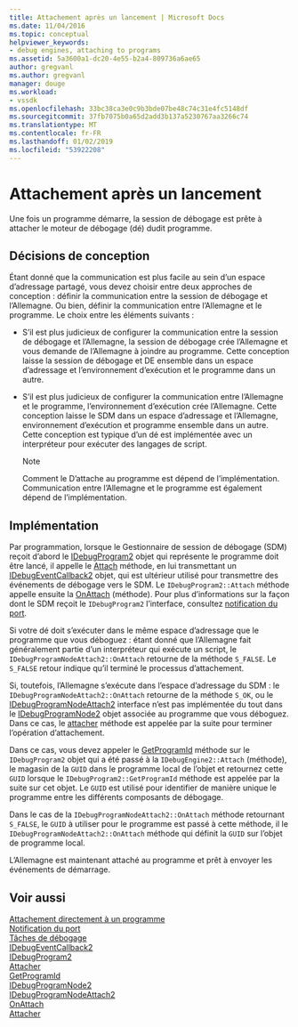 ```yaml
---
title: Attachement après un lancement | Microsoft Docs
ms.date: 11/04/2016
ms.topic: conceptual
helpviewer_keywords:
- debug engines, attaching to programs
ms.assetid: 5a3600a1-dc20-4e55-b2a4-809736a6ae65
author: gregvanl
ms.author: gregvanl
manager: douge
ms.workload:
- vssdk
ms.openlocfilehash: 33bc38ca3e0c9b3bde07be48c74c31e4fc5148df
ms.sourcegitcommit: 37fb7075b0a65d2add3b137a5230767aa3266c74
ms.translationtype: MT
ms.contentlocale: fr-FR
ms.lasthandoff: 01/02/2019
ms.locfileid: "53922208"
---
```

# <a name="attach-after-a-launch"></a>Attachement après un lancement
Une fois un programme démarre, la session de débogage est prête à attacher le moteur de débogage (dé) dudit programme.  
  
## <a name="design-decisions"></a>Décisions de conception  
 Étant donné que la communication est plus facile au sein d’un espace d’adressage partagé, vous devez choisir entre deux approches de conception : définir la communication entre la session de débogage et l’Allemagne. Ou bien, définir la communication entre l’Allemagne et le programme. Le choix entre les éléments suivants :  
  
-   S’il est plus judicieux de configurer la communication entre la session de débogage et l’Allemagne, la session de débogage crée l’Allemagne et vous demande de l’Allemagne à joindre au programme. Cette conception laisse la session de débogage et DE ensemble dans un espace d’adressage et l’environnement d’exécution et le programme dans un autre.  
  
-   S’il est plus judicieux de configurer la communication entre l’Allemagne et le programme, l’environnement d’exécution crée l’Allemagne. Cette conception laisse le SDM dans un espace d’adressage et l’Allemagne, environnement d’exécution et programme ensemble dans un autre. Cette conception est typique d’un dé est implémentée avec un interpréteur pour exécuter des langages de script.  
  
    > [!NOTE]
    >  Comment le D’attache au programme est dépend de l’implémentation. Communication entre l’Allemagne et le programme est également dépend de l’implémentation.  
  
## <a name="implementation"></a>Implémentation  
 Par programmation, lorsque le Gestionnaire de session de débogage (SDM) reçoit d’abord le [IDebugProgram2](../../extensibility/debugger/reference/idebugprogram2.md) objet qui représente le programme doit être lancé, il appelle le [Attach](../../extensibility/debugger/reference/idebugprogram2-attach.md) méthode, en lui transmettant un [ IDebugEventCallback2](../../extensibility/debugger/reference/idebugeventcallback2.md) objet, qui est ultérieur utilisé pour transmettre des événements de débogage vers le SDM. Le `IDebugProgram2::Attach` méthode appelle ensuite la [OnAttach](../../extensibility/debugger/reference/idebugprogramnodeattach2-onattach.md) (méthode). Pour plus d’informations sur la façon dont le SDM reçoit le `IDebugProgram2` l’interface, consultez [notification du port](../../extensibility/debugger/notifying-the-port.md).  
  
 Si votre dé doit s’exécuter dans le même espace d’adressage que le programme que vous déboguez : étant donné que l’Allemagne fait généralement partie d’un interpréteur qui exécute un script, le `IDebugProgramNodeAttach2::OnAttach` retourne de la méthode `S_FALSE`. Le `S_FALSE` retour indique qu’il terminé le processus d’attachement.  
  
 Si, toutefois, l’Allemagne s’exécute dans l’espace d’adressage du SDM : le `IDebugProgramNodeAttach2::OnAttach` retourne de la méthode `S_OK`, ou le [IDebugProgramNodeAttach2](../../extensibility/debugger/reference/idebugprogramnodeattach2.md) interface n’est pas implémentée du tout dans le [IDebugProgramNode2](../../extensibility/debugger/reference/idebugprogramnode2.md) objet associée au programme que vous déboguez. Dans ce cas, le [attacher](../../extensibility/debugger/reference/idebugengine2-attach.md) méthode est appelée par la suite pour terminer l’opération d’attachement.  
  
 Dans ce cas, vous devez appeler le [GetProgramId](../../extensibility/debugger/reference/idebugprogram2-getprogramid.md) méthode sur le `IDebugProgram2` objet qui a été passé à la `IDebugEngine2::Attach` (méthode), le magasin de la `GUID` dans le programme local de l’objet et retournez cette `GUID` lorsque le `IDebugProgram2::GetProgramId` méthode est appelée par la suite sur cet objet. Le `GUID` est utilisé pour identifier de manière unique le programme entre les différents composants de débogage.  
  
 Dans le cas de la `IDebugProgramNodeAttach2::OnAttach` méthode retournant `S_FALSE`, le `GUID` à utiliser pour le programme est passé à cette méthode, il le `IDebugProgramNodeAttach2::OnAttach` méthode qui définit la `GUID` sur l’objet de programme local.  
  
 L’Allemagne est maintenant attaché au programme et prêt à envoyer les événements de démarrage.  
  
## <a name="see-also"></a>Voir aussi  
 [Attachement directement à un programme](../../extensibility/debugger/attaching-directly-to-a-program.md)   
 [Notification du port](../../extensibility/debugger/notifying-the-port.md)   
 [Tâches de débogage](../../extensibility/debugger/debugging-tasks.md)   
 [IDebugEventCallback2](../../extensibility/debugger/reference/idebugeventcallback2.md)   
 [IDebugProgram2](../../extensibility/debugger/reference/idebugprogram2.md)   
 [Attacher](../../extensibility/debugger/reference/idebugprogram2-attach.md)   
 [GetProgramId](../../extensibility/debugger/reference/idebugprogram2-getprogramid.md)   
 [IDebugProgramNode2](../../extensibility/debugger/reference/idebugprogramnode2.md)   
 [IDebugProgramNodeAttach2](../../extensibility/debugger/reference/idebugprogramnodeattach2.md)   
 [OnAttach](../../extensibility/debugger/reference/idebugprogramnodeattach2-onattach.md)   
 [Attacher](../../extensibility/debugger/reference/idebugengine2-attach.md)